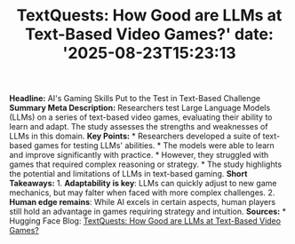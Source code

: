 ﻿---
title: "TextQuests: How Good are LLMs at Text-Based Video Games?'
date: '2025-08-23T15:23:13"
category: "Markets"
summary: ""
slug: "textquests how good are llms at textbased video games"
source_urls:
  - "https://huggingface.co/blog/textquests"
seo:
  title: "TextQuests: How Good are LLMs at Text-Based Video Games? | Hash n Hedge'
  description: '"
  keywords: ["news", "markets", "brief"]
---
**Headline:** AI's Gaming Skills Put to the Test in Text-Based Challenge  **Summary Meta Description:** Researchers test Large Language Models (LLMs) on a series of text-based video games, evaluating their ability to learn and adapt. The study assesses the strengths and weaknesses of LLMs in this domain.  **Key Points:**  * Researchers developed a suite of text-based games for testing LLMs' abilities. * The models were able to learn and improve significantly with practice. * However, they struggled with games that required complex reasoning or strategy. * The study highlights the potential and limitations of LLMs in text-based gaming.  **Short Takeaways:**  1. **Adaptability is key**: LLMs can quickly adjust to new game mechanics, but may falter when faced with more complex challenges. 2. **Human edge remains**: While AI excels in certain aspects, human players still hold an advantage in games requiring strategy and intuition.  **Sources:**  * Hugging Face Blog: [TextQuests: How Good are LLMs at Text-Based Video Games?](https://huggingface.co/blog/textquests) 
